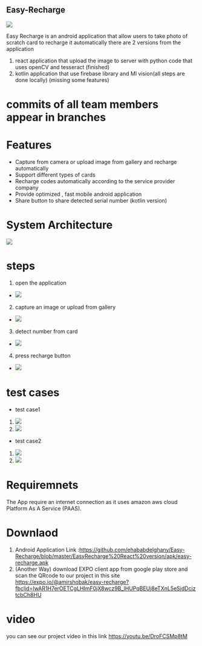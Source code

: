 

## Easy-Recharge
![](images/1.jpg)


Easy Recharge is an android application that allow users to take photo of scratch card to recharge it automatically 
there are 2 versions from the application 

1. react application that upload the image to server with python code that uses openCV and tesseract (finished)
2. kotlin application that use firebase library and Ml vision(all steps are done locally) (missing some features)
# commits of all team members appear in branches

# Features 


- Capture from camera or upload image from gallery and recharge automatically 
- Support different types of cards 
- Recharge codes automatically according to the service provider company
- Provide optimized , fast mobile android application
- Share button to share detected serial number (kotlin version)


# System Architecture
![](images/arch.png)


# steps 
1. open the application
- ![](images/1.jpg)



2. capture an image or upload from gallery
- ![](images/etisalat.jpg)


3. detect number from card
- ![](images/3.jpg)


4. press recharge button
- ![](images/et-code.jpg)


# test cases
- test case1

1. ![](images/etisalat.jpg)
2. ![](images/et-code.jpg)

- test case2
1. ![](images/orange.jpg)
2. ![](images/orange-code.jpg)

# Requiremnets
The App require an internet connection as it uses amazon aws cloud Platform As A Service (PAAS).

# Downlaod 
1. Android Application Link :https://github.com/ehababdelghany/Easy-Recharge/blob/master/EasyRecharge%20React%20version/apk/easy-recharge.apk 
2. (Another Way) download EXPO client app from google play store and scan the QRcode to our project in this site https://expo.io/@amirshobak/easy-recharge?fbclid=IwAR1H7erOETCgLHImF0jX8wcz9B_lHUPqBEUj8eTXnL5eSjdDcjztcbCh8HU

# video
you can see our project video in this link https://youtu.be/DroFCSMp8tM

